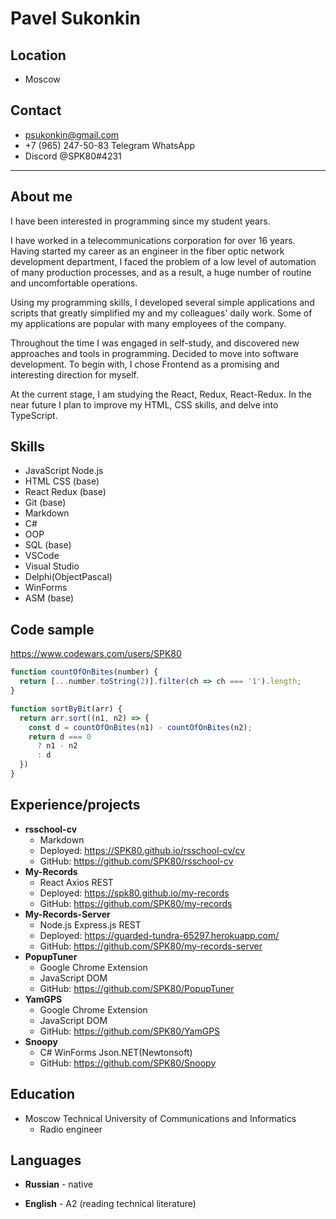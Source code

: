 # Pavel Sukonkin

## Location

* Moscow

## Contact

* psukonkin@gmail.com
* +7 (965) 247-50-83 Telegram WhatsApp
* Discord @SPK80#4231

*********

## About me

I have been interested in programming since my student years.

I have worked in a telecommunications corporation for over 16 years.
Having started my career as an engineer in the fiber optic network development department, I faced the problem of a low level of automation of many production processes, and as a result, a huge number of routine and uncomfortable operations.

Using my programming skills, I developed several simple applications and scripts that greatly simplified my and my colleagues' daily work. Some of my applications are popular with many employees of the company.

Throughout the time I was engaged in self-study, and discovered new approaches and tools in programming.
Decided to move into software development.
To begin with, I chose Frontend as a promising and interesting direction for myself.

At the current stage, I am studying the React, Redux, React-Redux.
In the near future I plan to improve my HTML, CSS skills, and delve into TypeScript.

## Skills

* JavaScript Node.js
* HTML CSS (base)
* React Redux (base)
* Git (base)
* Markdown
* C#
* OOP
* SQL (base)
* VSCode
* Visual Studio
* Delphi(ObjectPascal)
* WinForms
* ASM (base)

## Code sample

<https://www.codewars.com/users/SPK80>

```javascript
function countOfOnBites(number) {
  return [...number.toString(2)].filter(ch => ch === '1').length;
}

function sortByBit(arr) {
  return arr.sort((n1, n2) => {
    const d = countOfOnBites(n1) - countOfOnBites(n2);
    return d === 0
      ? n1 - n2
      : d
  })
}
```

## Experience/projects

* **rsschool-cv**
  * Markdown
  * Deployed: <https://SPK80.github.io/rsschool-cv/cv>
  * GitHub: <https://github.com/SPK80/rsschool-cv>
* **My-Records**
  * React Axios REST
  * Deployed: <https://spk80.github.io/my-records>
  * GitHub: <https://github.com/SPK80/my-records>
* **My-Records-Server**
  * Node.js Express.js REST
  * Deployed: <https://guarded-tundra-65297.herokuapp.com/>
  * GitHub: <https://github.com/SPK80/my-records-server>
* **PopupTuner**
  * Google Chrome Extension
  * JavaScript DOM
  * GitHub: <https://github.com/SPK80/PopupTuner>
* **YamGPS**
  * Google Chrome Extension
  * JavaScript DOM
  * GitHub: <https://github.com/SPK80/YamGPS>
* **Snoopy**
  * C# WinForms Json.NET(Newtonsoft)
  * GitHub: <https://github.com/SPK80/Snoopy>

## Education

* Moscow Technical University of Communications and Informatics
  * Radio engineer

## Languages

* **Russian** - native

* **English** - A2 (reading technical literature)
